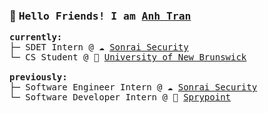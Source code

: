 <h3>🐻 <samp>Hello Friends! I am <ins>Anh Tran</ins></samp></h3>

<p>
  <samp>
    <b>currently:</b><br>
    ├─ SDET Intern @ ☁️ <a href="https://sonraisecurity.com/" target="_blank" rel="noopener noreferrer">Sonrai Security</a><br>
    └─ CS Student @ 🦫 <a href="https://www.unb.ca/" target="_blank" rel="noopener noreferrer">University of New Brunswick</a>
    <br><br>
    <b>previously:</b><br>
    ├─ Software Engineer Intern @ ☁️ <a href="https://sonraisecurity.com/" target="_blank" rel="noopener noreferrer">Sonrai Security</a><br>
    └─ Software Developer Intern @ 🎯 <a href="https://www.sprypoint.com/" target="_blank" rel="noopener noreferrer">Sprypoint</a>
  </samp>
</p>
